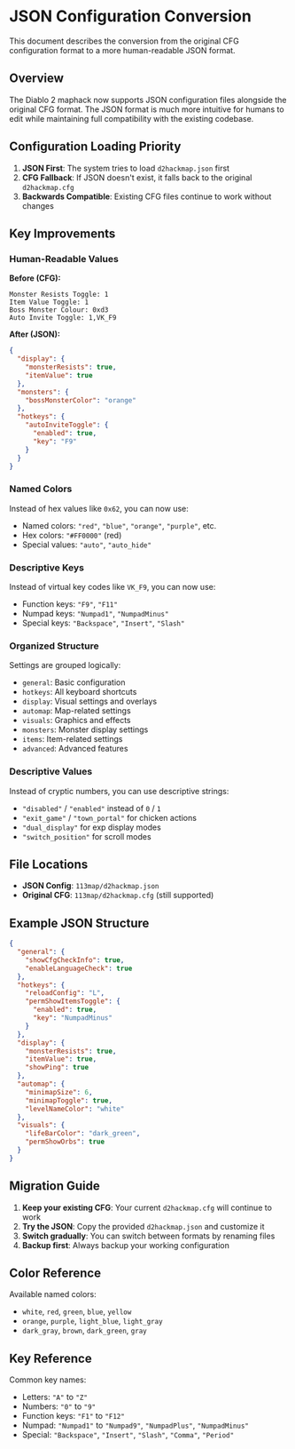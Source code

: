# JSON Configuration Conversion

This document describes the conversion from the original CFG configuration format to a more human-readable JSON format.

## Overview

The Diablo 2 maphack now supports JSON configuration files alongside the original CFG format. The JSON format is much more intuitive for humans to edit while maintaining full compatibility with the existing codebase.

## Configuration Loading Priority

1. **JSON First**: The system tries to load `d2hackmap.json` first
2. **CFG Fallback**: If JSON doesn't exist, it falls back to the original `d2hackmap.cfg`
3. **Backwards Compatible**: Existing CFG files continue to work without changes

## Key Improvements

### Human-Readable Values

**Before (CFG):**
```
Monster Resists Toggle: 1
Item Value Toggle: 1
Boss Monster Colour: 0xd3
Auto Invite Toggle: 1,VK_F9
```

**After (JSON):**
```json
{
  "display": {
    "monsterResists": true,
    "itemValue": true
  },
  "monsters": {
    "bossMonsterColor": "orange"
  },
  "hotkeys": {
    "autoInviteToggle": {
      "enabled": true,
      "key": "F9"
    }
  }
}
```

### Named Colors

Instead of hex values like `0x62`, you can now use:
- Named colors: `"red"`, `"blue"`, `"orange"`, `"purple"`, etc.
- Hex colors: `"#FF0000"` (red)
- Special values: `"auto"`, `"auto_hide"`

### Descriptive Keys

Instead of virtual key codes like `VK_F9`, you can now use:
- Function keys: `"F9"`, `"F11"`
- Numpad keys: `"Numpad1"`, `"NumpadMinus"`
- Special keys: `"Backspace"`, `"Insert"`, `"Slash"`

### Organized Structure

Settings are grouped logically:
- `general`: Basic configuration
- `hotkeys`: All keyboard shortcuts
- `display`: Visual settings and overlays
- `automap`: Map-related settings
- `visuals`: Graphics and effects
- `monsters`: Monster display settings
- `items`: Item-related settings
- `advanced`: Advanced features

### Descriptive Values

Instead of cryptic numbers, you can use descriptive strings:
- `"disabled"` / `"enabled"` instead of `0` / `1`
- `"exit_game"` / `"town_portal"` for chicken actions
- `"dual_display"` for exp display modes
- `"switch_position"` for scroll modes

## File Locations

- **JSON Config**: `113map/d2hackmap.json`
- **Original CFG**: `113map/d2hackmap.cfg` (still supported)

## Example JSON Structure

```json
{
  "general": {
    "showCfgCheckInfo": true,
    "enableLanguageCheck": true
  },
  "hotkeys": {
    "reloadConfig": "L",
    "permShowItemsToggle": {
      "enabled": true,
      "key": "NumpadMinus"
    }
  },
  "display": {
    "monsterResists": true,
    "itemValue": true,
    "showPing": true
  },
  "automap": {
    "minimapSize": 6,
    "minimapToggle": true,
    "levelNameColor": "white"
  },
  "visuals": {
    "lifeBarColor": "dark_green",
    "permShowOrbs": true
  }
}
```

## Migration Guide

1. **Keep your existing CFG**: Your current `d2hackmap.cfg` will continue to work
2. **Try the JSON**: Copy the provided `d2hackmap.json` and customize it
3. **Switch gradually**: You can switch between formats by renaming files
4. **Backup first**: Always backup your working configuration

## Color Reference

Available named colors:
- `white`, `red`, `green`, `blue`, `yellow`
- `orange`, `purple`, `light_blue`, `light_gray`
- `dark_gray`, `brown`, `dark_green`, `gray`

## Key Reference

Common key names:
- Letters: `"A"` to `"Z"`
- Numbers: `"0"` to `"9"`
- Function keys: `"F1"` to `"F12"`
- Numpad: `"Numpad1"` to `"Numpad9"`, `"NumpadPlus"`, `"NumpadMinus"`
- Special: `"Backspace"`, `"Insert"`, `"Slash"`, `"Comma"`, `"Period"`